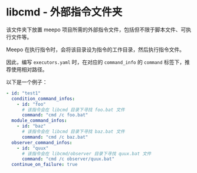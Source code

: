 # libcmd - 外部指令文件夹

该文件夹下放置 meepo 项目所需的外部指令文件，包括但不限于脚本文件、可执行文件等。

Meepo 在执行指令时，会将该目录设为指令的工作目录，然后执行指令文件。

因此，编写 `executors.yaml` 时，在对应的 `command_info` 的 `command` 标签下，推荐使用相对路径。

以下是一个例子：

```yaml
- id: "test1"
  condition_command_infos:
    - id: "foo"
      # 该指令会在 libcmd 目录下寻找 foo.bat 文件
      command: "cmd /c foo.bat"
  module_command_infos:
    - id: "baz"
      # 该指令会在 libcmd 目录下寻找 baz.bat 文件
      command: "cmd /c baz.bat"
  observer_command_infos:
    - id: "quux"
      # 该指令会在 libcmd/observer 目录下寻找 quux.bat 文件
      command: "cmd /c observer/quux.bat"
  continue_on_failure: true
```
